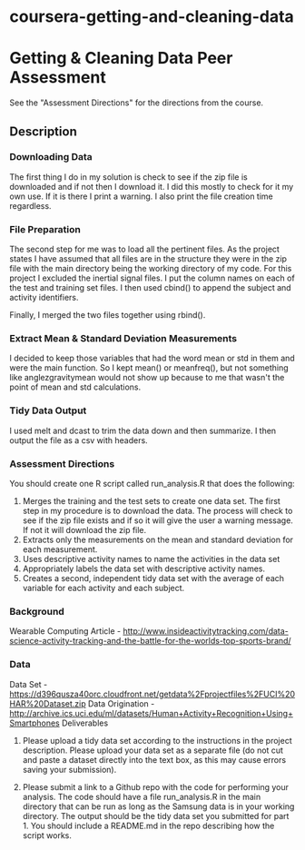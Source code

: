 # coursera-getting-and-cleaning-data
<H1>Getting & Cleaning Data Peer Assessment</H1>

See the "Assessment Directions" for the directions from the course.

<H2>Description </H2>
<H3>Downloading Data</H3>

The first thing I do in my solution is check to see if the zip file is downloaded and if not then I download it. I did this mostly to check for it my own use. If it is there I print a warning. I also print the file creation time regardless.

<H3>File Preparation</H3>

The second step for me was to load all the pertinent files. As the project states I have assumed that all files are in the structure they were in the zip file with the main directory being the working directory of my code. For this project I excluded the inertial signal files. I put the column names on each of the test and training set files. I then used cbind() to append the subject and activity identifiers.

Finally, I merged the two files together using rbind().


<H3>Extract Mean & Standard Deviation Measurements</H3>

I decided to keep those variables that had the word mean or std in them and were the main function. So I kept mean() or meanfreq(), but not something like anglezgravitymean would not show up because to me that wasn't the point of mean and std calculations.


<H3>Tidy Data Output</H3>

I used melt and dcast to trim the data down and then summarize. I then output the file as a csv with headers.


<H3>Assessment Directions</H3>

You should create one R script called run_analysis.R that does the following:

1. Merges the training and the test sets to create one data set. The first step in my procedure is to download the data. The process will check to see if the zip file exists and if so it will give the user a warning message. If not it will download the zip file.
2. Extracts only the measurements on the mean and standard deviation for each measurement.
3. Uses descriptive activity names to name the activities in the data set
4. Appropriately labels the data set with descriptive activity names.
5. Creates a second, independent tidy data set with the average of each variable for each activity and each subject.

<H3>Background</H3>

Wearable Computing Article - http://www.insideactivitytracking.com/data-science-activity-tracking-and-the-battle-for-the-worlds-top-sports-brand/

<H3>Data</H3>

Data Set - https://d396qusza40orc.cloudfront.net/getdata%2Fprojectfiles%2FUCI%20HAR%20Dataset.zip
Data Origination - http://archive.ics.uci.edu/ml/datasets/Human+Activity+Recognition+Using+Smartphones
Deliverables

1. Please upload a tidy data set according to the instructions in the project description. Please upload your data set as a separate file (do not cut and paste a dataset directly into the text box, as this may cause errors saving your submission).

2. Please submit a link to a Github repo with the code for performing your analysis. The code should have a file run_analysis.R in the main directory that can be run as long as the Samsung data is in your working directory. The output should be the tidy data set you submitted for part 1. You should include a README.md in the repo describing how the script works.
